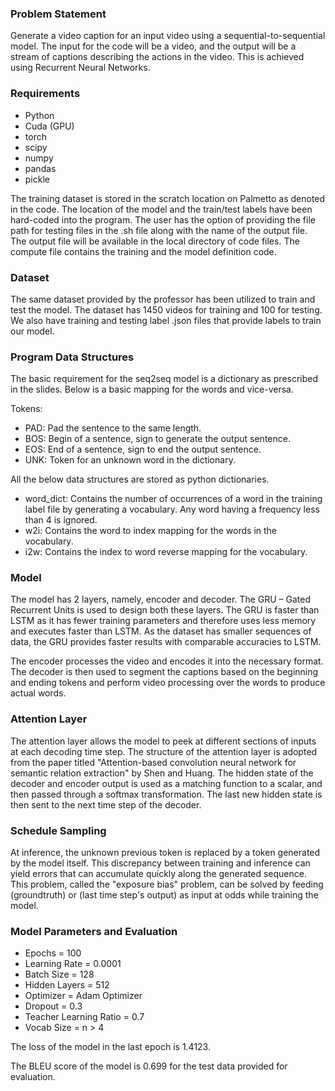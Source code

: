 
### Problem Statement
Generate a video caption for an input video using a sequential-to-sequential model. The input for the code will be a video, and the output will be a stream of captions describing the actions in the video. This is achieved using Recurrent Neural Networks.

### Requirements
- Python
- Cuda (GPU)
- torch
- scipy
- numpy
- pandas
- pickle

The training dataset is stored in the scratch location on Palmetto as denoted in the code. The location of the model and the train/test labels have been hard-coded into the program. The user has the option of providing the file path for testing files in the .sh file along with the name of the output file. The output file will be available in the local directory of code files. The compute file contains the training and the model definition code.

### Dataset
The same dataset provided by the professor has been utilized to train and test the model. The dataset has 1450 videos for training and 100 for testing. We also have training and testing label .json files that provide labels to train our model.

### Program Data Structures
The basic requirement for the seq2seq model is a dictionary as prescribed in the slides. Below is a basic mapping for the words and vice-versa.

Tokens:
- PAD: Pad the sentence to the same length.
- BOS: Begin of a sentence, sign to generate the output sentence.
- EOS: End of a sentence, sign to end the output sentence.
- UNK: Token for an unknown word in the dictionary.

All the below data structures are stored as python dictionaries.
- word_dict: Contains the number of occurrences of a word in the training label file by generating a vocabulary. Any word having a frequency less than 4 is ignored.
- w2i: Contains the word to index mapping for the words in the vocabulary.
- i2w: Contains the index to word reverse mapping for the vocabulary.

### Model
The model has 2 layers, namely, encoder and decoder. The GRU – Gated Recurrent Units is used to design both these layers. The GRU is faster than LSTM as it has fewer training parameters and therefore uses less memory and executes faster than LSTM. As the dataset has smaller sequences of data, the GRU provides faster results with comparable accuracies to LSTM.

The encoder processes the video and encodes it into the necessary format. The decoder is then used to segment the captions based on the beginning and ending tokens and perform video processing over the words to produce actual words.

### Attention Layer
The attention layer allows the model to peek at different sections of inputs at each decoding time step. The structure of the attention layer is adopted from the paper titled "Attention-based convolution neural network for semantic relation extraction" by Shen and Huang. The hidden state of the decoder and encoder output is used as a matching function to a scalar, and then passed through a softmax transformation. The last new hidden state is then sent to the next time step of the decoder.

### Schedule Sampling
At inference, the unknown previous token is replaced by a token generated by the model itself. This discrepancy between training and inference can yield errors that can accumulate quickly along the generated sequence. This problem, called the "exposure bias" problem, can be solved by feeding (groundtruth) or (last time step's output) as input at odds while training the model.

### Model Parameters and Evaluation
- Epochs = 100
- Learning Rate = 0.0001
- Batch Size = 128
- Hidden Layers = 512
- Optimizer = Adam Optimizer
- Dropout = 0.3
- Teacher Learning Ratio = 0.7
- Vocab Size = n > 4

The loss of the model in the last epoch is 1.4123.

The BLEU score of the model is 0.699 for the test data provided for evaluation.
